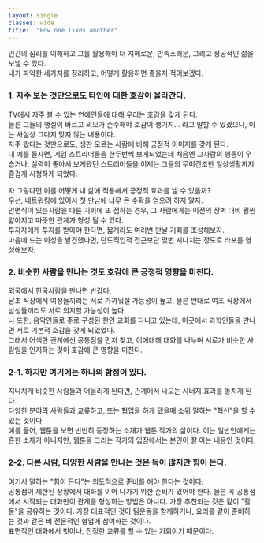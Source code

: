 ```yaml
---
layout: single
classes: wide
title:  "How one likes another"
---
```


인간의 심리를 이해하고 그를 활용해야 더 지혜로운, 만족스러운, 그리고 성공적인 삶을 보낼 수 있다. </br>
내가 파악한 세가지를 정리하고, 어떻게 활용하면 좋을지 적어보겠다.
### 1. 자주 보는 것만으로도 타인에 대한 호감이 올라간다.
TV에서 자주 볼 수 있는 연예인들에 대해 우리는 호감을 갖게 된다.</br>
물론 그들의 행실이 바르고 외모가 준수해야 호감이 생기지... 라고 말할 수 있겠으나, 이는 사실상 그다지 맞지 않는 내용이다.</br>
자주 봤다는 것만으로도, 생판 모르는 사람에 비해 긍정적 이미지를 갖게 된다.</br>
내 예를 들자면, 게임 스트리머들을 한두번씩 보게되었는데 처음엔 그사람의 행동이 우습거나, 실력이 좋아서 보게됐던 스트리머들을 이제는 그들의 무미건조한 일상생활까지 즐겁게 시청하게 되었다.</br>

자 그렇다면 이를 어떻게 내 삶에 적용해서 긍정적 효과를 낼 수 있을까?</br>
우선, 네트워킹에 있어서 첫 만남에 너무 큰 수확을 얻으려 하지 말자.</br>
안면식이 있는사람을 다른 기회에 또 접하는 경우, 그 사람에게는 이전의 장벽 대비 훨씬 얇아지고 따뜻한 관계가 형성 될 수 있다.</br>
투자자에게 투자를 받아야 한다면, 짧게라도 여러번 만날 기회를 조성해보자.</br>
마음에 드는 이성을 발견했다면, 단도직입적 접근보단 몇번 지나치는 정도로 라포를 형성해보자.</br> 

### 2. 비슷한 사람을 만나는 것도 호감에 큰 긍정적 영향을 미친다.
외국에서 한국사람을 만나면 반갑다.</br>
남초 직장에서 여성들끼리는 서로 가까워질 가능성이 높고, 물론 반대로 여초 직장에서 남성들끼리도 서로 의지할 가능성이 높다.</br>
나 또한, 음악인들로 주로 구성된 한인 교회를 다니고 있는데, 이곳에서 과학인들을 만나면 서로 기본적 호감을 갖게 되었었다.</br>
그래서 어색한 관계에선 공통점을 먼저 찾고, 이에대해 대화를 나누며 서로가 비슷한 사람임을 인지하는 것이 호감에 큰 영향을 미친다.</br>

### 2-1. 하지만 여기에는 하나의 함정이 있다.
지나치게 비슷한 사람들과 어울리게 된다면, 관계에서 나오는 시너지 효과를 놓치게 된다.</br>
다양한 분야의 사람들과 교류하고, 또는 협업을 하게 됐을때 소위 말하는 "혁신"을 할 수 있는 것이다.</br>
예를 들어, 웹툰을 보면 빈번히 등장하는 소재가 웹툰 작가의 삶이다. 이는 일반인에게는 흔한 소재가 아니지만, 웹툰을 그리는 작가의 입장에서는 본인이 잘 아는 내용인 것이다.</br>

### 2-2. 다른 사람, 다양한 사람을 만나는 것은 득이 많지만 힘이 든다.
여기서 말하는 "힘이 든다"는 의도적으로 준비를 해야 한다는 것이다.</br>
공통점이 제한된 상황에서 대화를 이어 나가기 위한 준비가 있어야 한다. 물론 꼭 공통점에서 시작되는 대화만이 관계를 형성하는 방법은 아니다. 가장 추천되는 것은 같이 "활동"을 공유하는 것이다. 가장 대표적인 것이 팀운동을 함께하거나, 요리를 같이 준비하는 것과 같은 비 전문적인 협업에 참여하는 것이다.</br>
표면적인 대화에서 벗어나, 진정한 교류를 할 수 있는 기회이기 때문이다.